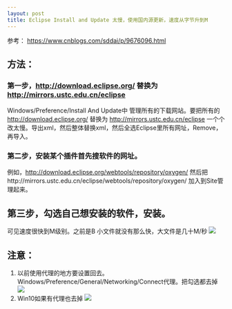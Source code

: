 ```yaml
---
layout: post
title: Eclipse Install and Update 太慢，使用国内源更新，速度从字节升到M
---
```


参考： https://www.cnblogs.com/sddai/p/9676096.html

## 方法：
### 第一步，http://download.eclipse.org/ 替换为 http://mirrors.ustc.edu.cn/eclipse
Windows/Preference/Install And Update中
管理所有的下载网站。要把所有的 http://download.eclipse.org/ 替换为 http://mirrors.ustc.edu.cn/eclipse 
一个个改太慢。导出xml，然后整体替换xml，然后全选Eclipse里所有网址，Remove，再导入。

### 第二步，安装某个插件首先搜软件的网址。
例如，http://download.eclipse.org/webtools/repository/oxygen/
然后把http://mirrors.ustc.edu.cn/eclipse/webtools/repository/oxygen/ 加入到Site管理起来。

## 第三步，勾选自己想安装的软件，安装。
可见速度很快到M级别。之前是B
小文件就没有那么快，大文件是几十M/秒
![](/docs/images/2021-01-14-13-57-22.png)

## 注意：
1. 以前使用代理的地方要设置回去。
Windows/Preference/General/Networking/Connect代理。把勾选都去掉
![](/docs/images/2021-01-14-13-56-27.png)
2. Win10如果有代理也去掉
![](/docs/images/2021-01-14-13-56-58.png)



